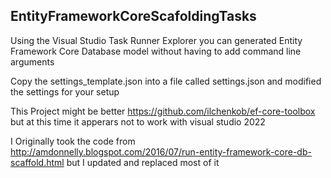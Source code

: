 ## EntityFrameworkCoreScafoldingTasks

Using the Visual Studio Task Runner Explorer you can generated Entity Framework Core Database model without having to add command line arguments

Copy the settings_template.json into a file called settings.json and modified the settings for your setup

This Project might be better https://github.com/ilchenkob/ef-core-toolbox but at this time it apperars not to work with visual studio 2022

I Originally took the code from http://amdonnelly.blogspot.com/2016/07/run-entity-framework-core-db-scaffold.html but I updated and replaced most of it
